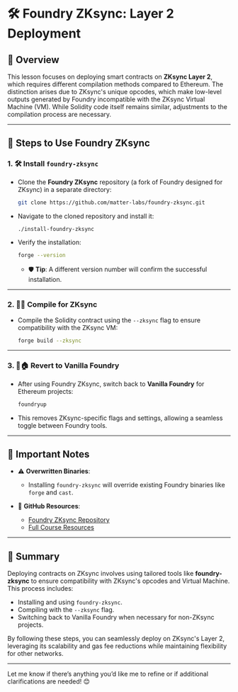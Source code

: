 # 🛠️ Foundry ZKsync: Layer 2 Deployment


## 📝 Overview
This lesson focuses on deploying smart contracts on **ZKsync Layer 2**, which requires different compilation methods compared to Ethereum. The distinction arises due to ZKsync's unique opcodes, which make low-level outputs generated by Foundry incompatible with the ZKsync Virtual Machine (VM). While Solidity code itself remains similar, adjustments to the compilation process are necessary.

---

## 🔄 Steps to Use Foundry ZKsync

### 1. 🛠️ **Install `foundry-zksync`**
   - Clone the **Foundry ZKsync** repository (a fork of Foundry designed for ZKsync) in a separate directory:
     ```bash
     git clone https://github.com/matter-labs/foundry-zksync.git
     ```
   - Navigate to the cloned repository and install it:
     ```bash
     ./install-foundry-zksync
     ```
   - Verify the installation:
     ```bash
     forge --version
     ```
     - 🛡️ **Tip**: A different version number will confirm the successful installation.

---

### 2. 🧑‍💻 **Compile for ZKsync**
   - Compile the Solidity contract using the `--zksync` flag to ensure compatibility with the ZKsync VM:
     ```bash
     forge build --zksync
     ```

---

### 3. 🔄🏠 **Revert to Vanilla Foundry**
   - After using Foundry ZKsync, switch back to **Vanilla Foundry** for Ethereum projects:
     ```bash
     foundryup
     ```
   - This removes ZKsync-specific flags and settings, allowing a seamless toggle between Foundry tools.

---

## 📌 Important Notes
- ⚠️ **Overwritten Binaries**:
  - Installing `foundry-zksync` will override existing Foundry binaries like `forge` and `cast`.

- 🔗 **GitHub Resources**:
  - [Foundry ZKsync Repository](https://github.com/matter-labs/foundry-zksync)
  - [Full Course Resources](https://github.com/Cyfrin/foundry-full-course-cu)

---

## 🌟 Summary
Deploying contracts on ZKsync involves using tailored tools like **foundry-zksync** to ensure compatibility with ZKsync's opcodes and Virtual Machine. This process includes:
- Installing and using `foundry-zksync`.
- Compiling with the `--zksync` flag.
- Switching back to Vanilla Foundry when necessary for non-ZKsync projects.

By following these steps, you can seamlessly deploy on ZKsync's Layer 2, leveraging its scalability and gas fee reductions while maintaining flexibility for other networks.

---

Let me know if there’s anything you’d like me to refine or if additional clarifications are needed! 😊
